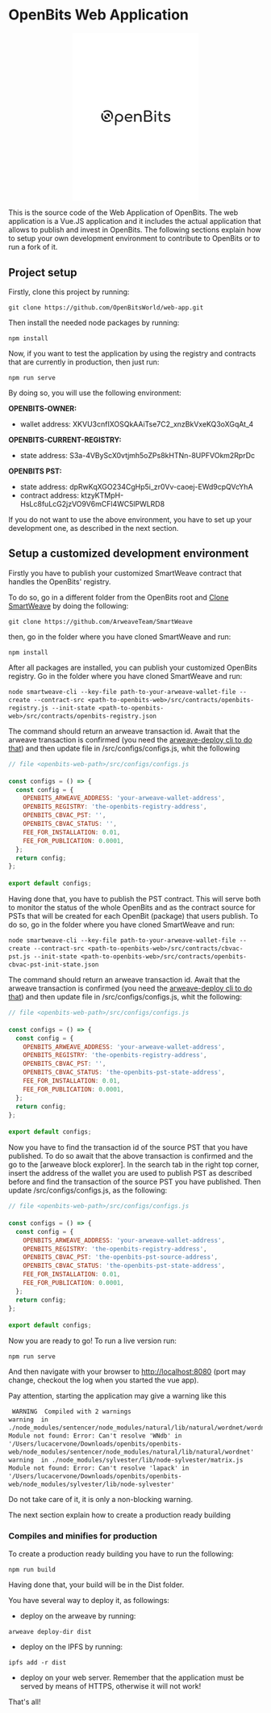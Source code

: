 # OpenBits Web Application

<div align="center">
   <img align="center" src="src/assets/logo-black-new.png" width="250px" alt="OpenBits logo" title="OpenBits Logo">
</div>

This is the source code of the Web Application of OpenBits. The web application is a Vue.JS application and it includes the actual application that allows to publish and invest in OpenBits. The following sections explain how to setup your own development environment to contribute to OpenBits or to run a fork of it. 

## Project setup

Firstly, clone this project by running: 

```
git clone https://github.com/OpenBitsWorld/web-app.git
```

Then install the needed node packages by running: 

```
npm install
```

Now, if you want to test the application by using the registry and contracts that are currently in production, then just run:

```
npm run serve
```

By doing so, you will use the following environment: 

**OPENBITS-OWNER:**
- wallet address: XKVU3cnfIXOSQkAAiTse7C2_xnzBkVxeKQ3oXGqAt_4

**OPENBITS-CURRENT-REGISTRY:**
- state address: S3a-4VByScX0vtjmh5oZPs8kHTNn-8UPFVOkm2RprDc

**OPENBITS PST:** 
- state address:  dpRwKqXGO234CgHp5i_zr0Vv-caoej-EWd9cpQVcYhA
- contract address: ktzyKTMpH-HsLc8fuLcG2jzVO9V6mCFl4WC5lPWLRD8

If you do not want to use the above environment, you have to set up your development one, as described in the next section.

## Setup a customized development environment

Firstly you have to publish your customized SmartWeave contract that handles the OpenBits' registry. 

To do so, go in a different folder from the OpenBits root and [Clone SmartWeave](https://github.com/ArweaveTeam/SmartWeave) by doing the following:

```
git clone https://github.com/ArweaveTeam/SmartWeave
```

then, go in the folder where you have cloned SmartWeave and run: 

```
npm install
```

After all packages are installed, you can publish your customized OpenBits registry. Go in the folder where you have cloned SmartWeave and run: 

```
node smartweave-cli --key-file path-to-your-arweave-wallet-file --create --contract-src <path-to-openbits-web>/src/contracts/openbits-registry.js --init-state <path-to-openbits-web>/src/contracts/openbits-registry.json 
```
The command should return an arweave transaction id. Await that the arweave transaction is confirmed (you need the [arweave-deploy cli to do that](https://github.com/ArweaveTeam/arweave-deploy)) and then update file in <openbits-web-path>/src/configs/configs.js, whit the following

```javascript
// file <openbits-web-path>/src/configs/configs.js

const configs = () => {
  const config = {
    OPENBITS_ARWEAVE_ADDRESS: 'your-arweave-wallet-address',
    OPENBITS_REGISTRY: 'the-openbits-registry-address',
    OPENBITS_CBVAC_PST: '',
    OPENBITS_CBVAC_STATUS: '',
    FEE_FOR_INSTALLATION: 0.01,
    FEE_FOR_PUBLICATION: 0.0001,
  };
  return config;
};

export default configs;

```

Having done that, you have to publish the PST contract. This will serve both to monitor the status of the whole OpenBits and as the contract source for PSTs that will be created for each OpenBit (package) that users publish. To do so, go in the folder where you have cloned SmartWeave and run: 

```
node smartweave-cli --key-file path-to-your-arweave-wallet-file --create --contract-src <path-to-openbits-web>/src/contracts/cbvac-pst.js --init-state <path-to-openbits-web>/src/contracts/openbits-cbvac-pst-init-state.json
```

The command should return an arweave transaction id. Await that the arweave transaction is confirmed (you need the [arweave-deploy cli to do that](https://github.com/ArweaveTeam/arweave-deploy)) and then update file in <openbits-web-path>/src/configs/configs.js, whit the following:

```javascript
// file <openbits-web-path>/src/configs/configs.js

const configs = () => {
  const config = {
    OPENBITS_ARWEAVE_ADDRESS: 'your-arweave-wallet-address',
    OPENBITS_REGISTRY: 'the-openbits-registry-address',
    OPENBITS_CBVAC_PST: '',
    OPENBITS_CBVAC_STATUS: 'the-openbits-pst-state-address',
    FEE_FOR_INSTALLATION: 0.01,
    FEE_FOR_PUBLICATION: 0.0001,
  };
  return config;
};

export default configs;

```

Now you have to find the transaction id of the source PST that you have published. To do so await that the above transaction is confirmed and the go to the [arweave block explorer]. In the search tab in the right top corner, insert the address of the wallet you are used to publish PST as described before and find the transaction of the source PST you have published. Then update  <openbits-web-path>/src/configs/configs.js, as the following:

```javascript
// file <openbits-web-path>/src/configs/configs.js

const configs = () => {
  const config = {
    OPENBITS_ARWEAVE_ADDRESS: 'your-arweave-wallet-address',
    OPENBITS_REGISTRY: 'the-openbits-registry-address',
    OPENBITS_CBVAC_PST: 'the-openbits-pst-source-address',
    OPENBITS_CBVAC_STATUS: 'the-openbits-pst-state-address',
    FEE_FOR_INSTALLATION: 0.01,
    FEE_FOR_PUBLICATION: 0.0001,
  };
  return config;
};

export default configs;

```

Now you are ready to go! To run a live version run: 

```
npm run serve
```

And then navigate with your browser to [http://localhost:8080](http://localhost:8080) (port may change, checkout the log when you started the vue app). 

Pay attention, starting the application may give a warning like this

```
 WARNING  Compiled with 2 warnings                                                                                                                                                          warning  in ./node_modules/sentencer/node_modules/natural/lib/natural/wordnet/wordnet.js
Module not found: Error: Can't resolve 'WNdb' in '/Users/lucacervone/Downloads/openbits/openbits-web/node_modules/sentencer/node_modules/natural/lib/natural/wordnet'
warning  in ./node_modules/sylvester/lib/node-sylvester/matrix.js
Module not found: Error: Can't resolve 'lapack' in '/Users/lucacervone/Downloads/openbits/openbits-web/node_modules/sylvester/lib/node-sylvester'

```

Do not take care of it, it is only a non-blocking warning. 

The next section explain how to create a production ready building

### Compiles and minifies for production

To create a production ready building you have to run the following: 

```
npm run build
```

Having done that, your build will be in the Dist folder. 

You have several way to deploy it, as followings: 

- deploy on the arweave by running: 
```
arweave deploy-dir dist
```

- deploy on the IPFS by running: 
```
ipfs add -r dist
```

- deploy on your web server. Remember that the application must be served by means of HTTPS, otherwise it will not work! 

That's all! 

